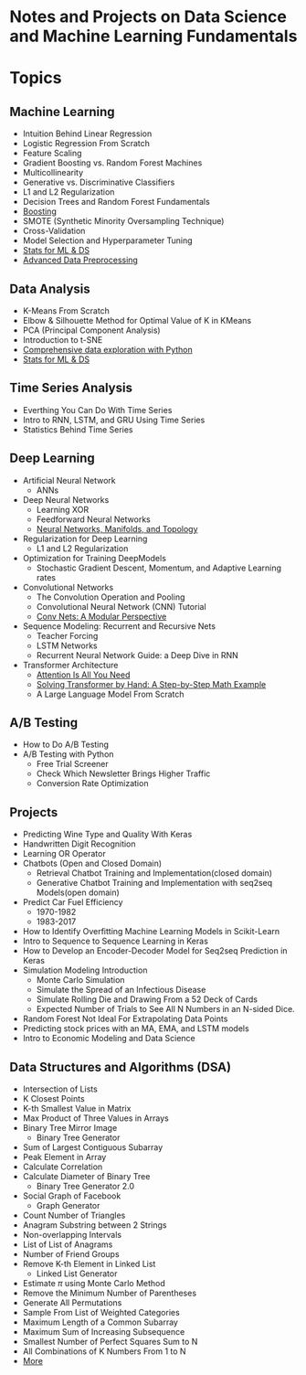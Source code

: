 # Notes and Projects on Data Science and Machine Learning Fundamentals

# Topics
## Machine Learning
- Intuition Behind Linear Regression
- Logistic Regression From Scratch
- Feature Scaling
- Gradient Boosting vs. Random Forest Machines
- Multicollinearity
- Generative vs. Discriminative Classifiers
- L1 and L2 Regularization
- Decision Trees and Random Forest Fundamentals
- [Boosting](https://hastie.su.domains/TALKS/boost.pdf)
- SMOTE (Synthetic Minority Oversampling Technique)
- Cross-Validation
- Model Selection and Hyperparameter Tuning
- [Stats for ML & DS](https://github.com/beauvilerobed/statistics-for-data-science-and-machine-learning)
- [Advanced Data Preprocessing](https://www.kaggle.com/code/nkitgupta/advance-data-preprocessing)

## Data Analysis
- K-Means From Scratch
- Elbow & Silhouette Method for Optimal Value of K in KMeans
- PCA (Principal Component Analysis)
- Introduction to t-SNE
- [Comprehensive data exploration with Python](https://www.kaggle.com/code/pmarcelino/comprehensive-data-exploration-with-python/notebook)
- [Stats for ML & DS](https://github.com/beauvilerobed/statistics-for-data-science-and-machine-learning)

## Time Series Analysis
- Everthing You Can Do With Time Series
- Intro to RNN, LSTM, and GRU Using Time Series
- Statistics Behind Time Series

## Deep Learning 
- Artificial Neural Network
    - ANNs 
- Deep Neural Networks
    - Learning XOR
    - Feedforward Neural Networks
    - [Neural Networks, Manifolds, and Topology](https://colah.github.io/posts/2014-03-NN-Manifolds-Topology/)
- Regularization for Deep Learning
    - L1 and L2 Regularization
- Optimization for Training DeepModels
    - Stochastic Gradient Descent, Momentum, and Adaptive Learning rates
- Convolutional Networks
    - The Convolution Operation and Pooling
    - Convolutional Neural Network (CNN) Tutorial
    - [Conv Nets: A Modular Perspective](https://colah.github.io/posts/2014-07-Conv-Nets-Modular/)
- Sequence Modeling: Recurrent and Recursive Nets
    - Teacher Forcing
    - LSTM Networks
    - Recurrent Neural Network Guide: a Deep Dive in RNN
- Transformer Architecture
    - [Attention Is All You Need](https://proceedings.neurips.cc/paper_files/paper/2017/file/3f5ee243547dee91fbd053c1c4a845aa-Paper.pdf)
    - [Solving Transformer by Hand: A Step-by-Step Math Example](https://levelup.gitconnected.com/understanding-transformers-from-start-to-end-a-step-by-step-math-example-16d4e64e6eb1)
    - A Large Language Model From Scratch

## A/B Testing
- How to Do A/B Testing
- A/B Testing with Python
    - Free Trial Screener
    - Check Which Newsletter Brings Higher Traffic
    - Conversion Rate Optimization

## Projects 
- Predicting Wine Type and Quality With Keras
- Handwritten Digit Recognition
- Learning OR Operator
- Chatbots (Open and Closed Domain)
    - Retrieval Chatbot Training and Implementation(closed domain)
    - Generative Chatbot Training and Implementation with seq2seq Models(open domain)
- Predict Car Fuel Efficiency
    - 1970-1982
    - 1983-2017
- How to Identify Overfitting Machine Learning Models in Scikit-Learn
- Intro to Sequence to Sequence Learning in Keras
- How to Develop an Encoder-Decoder Model for Seq2seq Prediction in Keras
- Simulation Modeling Introduction
    - Monte Carlo Simulation
    - Simulate the Spread of an Infectious Disease
    - Simulate Rolling Die and Drawing From a 52 Deck of Cards
    - Expected Number of Trials to See All N Numbers in an N-sided Dice.
- Random Forest Not Ideal For Extrapolating Data Points
- Predicting stock prices with an MA, EMA, and LSTM models
- Intro to Economic Modeling and Data Science

## Data Structures and Algorithms (DSA)
- Intersection of Lists
- K Closest Points
- K-th Smallest Value in Matrix
- Max Product of Three Values in Arrays
- Binary Tree Mirror Image
    - Binary Tree Generator
- Sum of Largest Contiguous Subarray
- Peak Element in Array
- Calculate Correlation
- Calculate Diameter of Binary Tree
    - Binary Tree Generator 2.0
- Social Graph of Facebook
    - Graph Generator
- Count Number of Triangles
- Anagram Substring between 2 Strings
- Non-overlapping Intervals
- List of List of Anagrams
- Number of Friend Groups
- Remove K-th Element in Linked List
    - Linked List Generator
- Estimate $\pi$ using Monte Carlo Method
- Remove the Minimum Number of Parentheses
- Generate All Permutations
- Sample From List of Weighted Categories
- Maximum Length of a Common Subarray
- Maximum Sum of Increasing Subsequence
- Smallest Number of Perfect Squares Sum to N
- All Combinations of K Numbers From 1 to N
- [More](https://github.com/beauvilerobed/algos-and-data-strucs)
